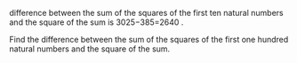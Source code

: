 difference between the sum of the squares of the first ten natural numbers and the square of the sum is  3025−385=2640 .

Find the difference between the sum of the squares of the first one hundred natural numbers and the square of the sum.